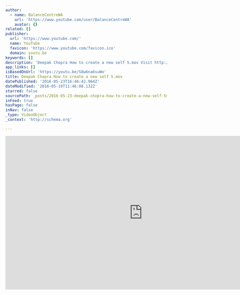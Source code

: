 ```yaml
---
author:
  - name: BalanceCentreWA
    url: 'https://www.youtube.com/user/BalanceCentreWA'
    avatar: {}
related: []
publisher:
  url: 'https://www.youtube.com/'
  name: YouTube
  favicon: 'https://www.youtube.com/favicon.ico'
  domain: youtu.be
keywords: []
description: 'Deepak Chopra How to create a new self 5.mov Visit http://balancecentre.com.au Follow us on Twitter http://twitter.com/BalanceCentreWA Facebook http://www.facebook.com/home.php?#!/pages/Perth-Australia/Balance-Centre/119174391439120?ref=sgm'
app_links: []
isBasedOnUrl: 'https://youtu.be/S8w6na6suWo'
title: Deepak Chopra How to create a new self 5.mov
datePublished: '2016-05-23T16:46:42.964Z'
dateModified: '2016-05-19T11:46:08.132Z'
starred: false
sourcePath: _posts/2016-05-23-deepak-chopra-how-to-create-a-new-self-5mov.md
inFeed: true
hasPage: false
inNav: false
_type: VideoObject
_context: 'http://schema.org'

---
```

<iframe src="https://cdn.embedly.com/widgets/media.html?src=https%3A%2F%2Fwww.youtube.com%2Fembed%2FS8w6na6suWo%3Ffeature%3Doembed&amp;url=http%3A%2F%2Fwww.youtube.com%2Fwatch%3Fv%3DS8w6na6suWo&amp;image=https%3A%2F%2Fi.ytimg.com%2Fvi%2FS8w6na6suWo%2Fhqdefault.jpg&amp;key=b7d04c9b404c499eba89ee7072e1c4f7&amp;type=text%2Fhtml&amp;schema=youtube" width="854" height="480" scrolling="no" frameborder="0" allowfullscreen="" style=""></iframe>